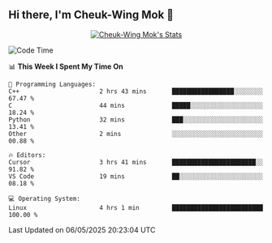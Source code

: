 ## Hi there, I'm Cheuk-Wing Mok 👋

<!--
**mozro0327/mozro0327** is a ✨ _special_ ✨ repository because its `README.md` (this file) appears on your GitHub profile.

Here are some ideas to get you started:

- 🔭 I’m currently working on ...
- 🌱 I’m currently learning ...
- 👯 I’m looking to collaborate on ...
- 🤔 I’m looking for help with ...
- 💬 Ask me about ...
- 📫 How to reach me: ...
- 😄 Pronouns: ...
- ⚡ Fun fact: ...
-->

<p align="center">
  <a href="https://github.com/mozro0327" class="rich-diff-level-one">
    <img src="https://github-readme-stats.vercel.app/api?username=mozro0327&title_color=333&text_color=777" alt="Cheuk-Wing Mok's Stats" >
    <!-- &hide=issues
    <img src="https://github-readme-stats.vercel.app/api?username=mozro0327&hide=issues&title_color=333&text_color=777" alt="Cheuk-Wing Mok's Stats" >
    -->
  </a>
</p>

<!--START_SECTION:waka-->
![Code Time](http://img.shields.io/badge/Code%20Time-3%2C418%20hrs%2017%20mins-blue)

📊 **This Week I Spent My Time On** 

```text
💬 Programming Languages: 
C++                      2 hrs 43 mins       █████████████████░░░░░░░░   67.47 % 
C                        44 mins             █████░░░░░░░░░░░░░░░░░░░░   18.24 % 
Python                   32 mins             ███░░░░░░░░░░░░░░░░░░░░░░   13.41 % 
Other                    2 mins              ░░░░░░░░░░░░░░░░░░░░░░░░░   00.88 % 

🔥 Editors: 
Cursor                   3 hrs 41 mins       ███████████████████████░░   91.82 % 
VS Code                  19 mins             ██░░░░░░░░░░░░░░░░░░░░░░░   08.18 % 

💻 Operating System: 
Linux                    4 hrs 1 min         █████████████████████████   100.00 % 
```


 Last Updated on 06/05/2025 20:23:04 UTC
<!--END_SECTION:waka-->
